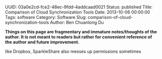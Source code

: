 UUID: 03a0e2cd-fce2-48ec-9fdd-4addcaad0021
Status: published
Title: Comparison of Cloud Synchronization Tools
Date: 2013-10-06 00:00:00
Tags: software
Category: Software
Slug: comparison-of-cloud-synchronization-tools
Author: Ben Chuanlong Du

**Things on this page are fragmentary and immature notes/thoughts of the author. It is not meant to readers but rather for convenient reference of the author and future improvement.**
 
like Dropbox, SparkleShare also messes up permissions sometimes
